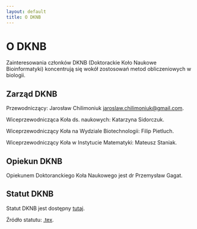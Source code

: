 ```yaml
---
layout: default
title: O DKNB
---
```


# O DKNB

Zainteresowania członków DKNB (Doktorackie Koło Naukowe Bioinformatyki) koncentrują się wokół zostosowań metod obliczeniowych w biologii.

## Zarząd DKNB

Przewodniczący: Jarosław Chilimoniuk <jaroslaw.chilimoniuk@gmail.com>.   

Wiceprzewodnicząca Koła ds. naukowych: Katarzyna Sidorczuk.  

Wiceprzewodniczący Koła na Wydziale Biotechnologii: Filip Pietluch.

Wiceprzewodniczący Koła w Instytucie Matematyki: Mateusz Staniak.

## Opiekun DKNB

Opiekunem Doktoranckiego Koła Naukowego jest dr Przemysław Gagat.

## Statut DKNB

Statut DKNB jest dostępny [tutaj](https://github.com/michbur/DKNB_documents/raw/master/charter/charter.pdf). 

Źródło statutu: [.tex](https://github.com/michbur/DKNB_documents/blob/master/charter/charter.tex).